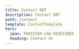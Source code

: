 ```yaml
---
title: Contact BBT
description: Contact BBT
path: /contact
template: ContactTemplate
hero:
  span: PAKISTAN LAW REDEFINED
  heading: Contact Us
---
```

